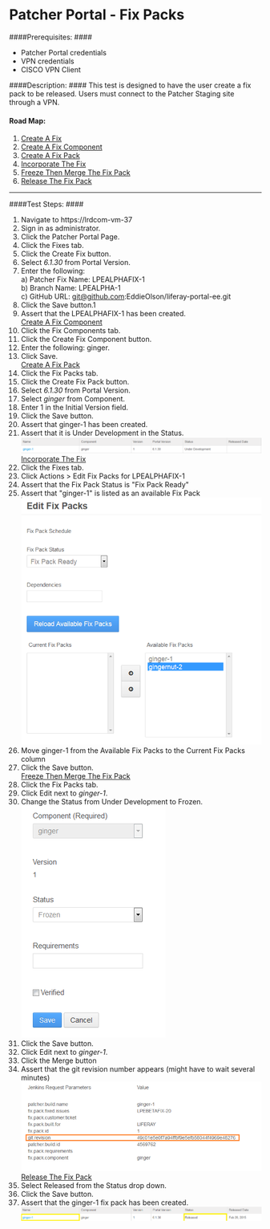 Patcher Portal - Fix Packs
========================== 

####Prerequisites: ####

* Patcher Portal credentials
* VPN credentials
* CISCO VPN Client

####Description: ####
This test is designed to have the user create a fix pack to be released. Users must connect to the Patcher Staging site through a VPN.

#### Road Map: ####
1. [Create A Fix](#CreateAFix)
1. [Create A Fix Component](#CreateAFixComponent)
1. [Create A Fix Pack](#CreateAFixPack)
1. [Incorporate The Fix](#IncorporateTheFix)
1. [Freeze Then Merge The Fix Pack](#FreezeThenMergeTheFixPack)
1. [Release The Fix Pack](#ReleaseTheFixPack)

****


####Test Steps: ####
1. <a href="#CreateAFix" name="CreateAFix"></a>Navigate to https://lrdcom-vm-37
1. Sign in as administrator.
1. Click the Patcher Portal Page.
1. Click the Fixes tab.
1. Click the Create Fix button.
1. Select *6.1.30* from Portal Version.
1. Enter the following:    
	a) Patcher Fix Name: 	LPEALPHAFIX-1    
	b) Branch Name:	LPEALPHA-1    
	c) GitHub URL: git@github.com:EddieOlson/liferay-portal-ee.git
1. Click the Save button.1
1. Assert that the LPEALPHAFIX-1 has been created.    
<a href="#CreateAFixComponent" name="CreateAFixComponent">Create A Fix Component</a>
1. Click the Fix Components tab.
1. Click the Create Fix Component button.
1. Enter the following: ginger.
1. Click Save.    
<a href="#CreateAFixPack" name="CreateAFixPack">Create A Fix Pack</a>
1. Click the Fix Packs tab.
1. Click the Create Fix Pack button.
1. Select *6.1.30* from Portal Version.
1. Select *ginger* from Component.
1. Enter 1 in the Initial Version field.
1. Click the Save button.
1. Assert that ginger-1 has been created.
1. Assert that it is Under Development in the Status.    
![image01](../images/ginger-1.png)    
<a href="#IncorporateTheFix" name="IncorporateTheFix">Incorporate The Fix</a>
1. Click the Fixes tab.
1. Click Actions > Edit Fix Packs for LPEALPHAFIX-1
1. Assert that the Fix Pack Status is "Fix Pack Ready"
1. Assert that "ginger-1" is listed as an available Fix Pack    
![image02](../images/ginger-2.png)
1. Move ginger-1 from the Available Fix Packs to the Current Fix Packs column
1. Click the Save button.    
<a href="#FreezeThenMergeTheFixPack" name="FreezeThenMergeTheFixPack">Freeze Then Merge The Fix Pack</a>
1. Click the Fix Packs tab.
1. Click Edit next to *ginger-1*.
1. Change the Status from Under Development to Frozen.    
![image03](../images/ginger-3.png)
1. Click the Save button.
1. Click Edit next to *ginger-1*.
1. Click the Merge button
1. Assert that the git revision number appears (might have to wait several minutes)    
![image04](../images/ginger-4.png)    
<a href="#ReleaseTheFixPack" name="ReleaseTheFixPack">Release The Fix Pack</a>
1. Select Released from the Status drop down.
1. Click the Save button.
1. Assert that the ginger-1 fix pack has been created.    
![image05](../images/ginger-5.png)

